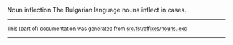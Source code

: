Noun inflection
The Bulgarian language nouns inflect in cases.

* * *

<small>This (part of) documentation was generated from [src/fst/affixes/nouns.lexc](https://github.com/giellalt/lang-bul/blob/main/src/fst/affixes/nouns.lexc)</small>

---

